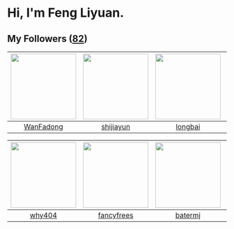 # Hi, I'm Feng Liyuan.

## My Followers ([82](https://github.com/SunRunAway?tab=followers))

| <img src="https://avatars3.githubusercontent.com/u/10414494?v=4" width="150" height="150" /> | <img src="https://avatars0.githubusercontent.com/u/566037?v=4" width="150" height="150" /> | <img src="https://avatars1.githubusercontent.com/u/1204301?v=4" width="150" height="150" /> | <img src="https://avatars0.githubusercontent.com/u/1459834?v=4" width="150" height="150" /> |
| :------------------------------------------------------------------------------------------: | :----------------------------------------------------------------------------------------: | :-----------------------------------------------------------------------------------------: | :-----------------------------------------------------------------------------------------: |
|                           [WanFadong](https://github.com/WanFadong)                          |                          [shijiayun](https://github.com/shijiayun)                         |                            [longbai](https://github.com/longbai)                            |                        [songjiayang](https://github.com/songjiayang)                        |

| <img src="https://avatars2.githubusercontent.com/u/35111?v=4" width="150" height="150" /> | <img src="https://avatars1.githubusercontent.com/u/3293915?v=4" width="150" height="150" /> | <img src="https://avatars0.githubusercontent.com/u/250445?v=4" width="150" height="150" /> | <img src="https://avatars1.githubusercontent.com/u/37112567?v=4" width="150" height="150" /> |
| :---------------------------------------------------------------------------------------: | :-----------------------------------------------------------------------------------------: | :----------------------------------------------------------------------------------------: | :------------------------------------------------------------------------------------------: |
|                            [why404](https://github.com/why404)                            |                         [fancyfrees](https://github.com/fancyfrees)                         |                            [batermj](https://github.com/batermj)                           |                               [Cc410](https://github.com/Cc410)                              |